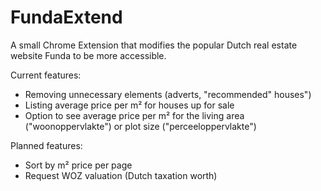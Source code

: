 # FundaExtend
A small Chrome Extension that modifies the popular Dutch real estate website Funda to be more accessible.

Current features:
- Removing unnecessary elements (adverts, "recommended" houses")
- Listing average price per m² for houses up for sale
- Option to see average price per m² for the living area ("woonoppervlakte") or plot size ("perceeloppervlakte")

Planned features:
- Sort by m² price per page
- Request WOZ valuation (Dutch taxation worth)